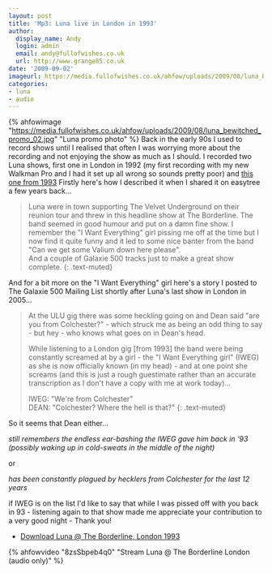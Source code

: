 ```yaml
---
layout: post
title: 'Mp3: Luna live in London in 1993'
author:
  display_name: Andy
  login: admin
  email: andy@fullofwishes.co.uk
  url: http://www.grange85.co.uk
date: '2009-09-02'
imageurl: https://media.fullofwishes.co.uk/ahfow/uploads/2009/08/luna_bewitched_promo_02.jpg
categories:
- luna
- audio
---
```

{% ahfowimage "https://media.fullofwishes.co.uk/ahfow/uploads/2009/08/luna_bewitched_promo_02.jpg" "Luna promo photo" %}
Back in the early 90s I used to record shows until I realised that often I was worrying more about the recording and not enjoying the show as much as I should. I recorded two Luna shows, first one in London in 1992 (my first recording with my new Walkman Pro and I had it set up all wrong so sounds pretty poor) and [this one from 1993](/database/luna/shows/1993/1993-06-03-luna-borderline-london-uk/)
Firstly here's how I described it when I shared it on easytree a few years back...

> Luna were in town supporting The Velvet Underground on their reunion tour and threw in this headline show at The Borderline. The band seemed in good humour and put on a damn fine show. I remember the "I Want Everything" girl pissing me off at the time but I now find it quite funny and it led to some nice banter from the band "Can we get some Valium down here please".  
> And a couple of Galaxie 500 tracks just to make a great show complete.
{: .text-muted}

And for a bit more on the "I Want Everything" girl here's a story I posted to The Galaxie 500 Mailing List shortly after Luna's last show in London in 2005...

> At the ULU gig there was some heckling going on and Dean said "are you from Colchester?" - which struck me as being an odd thing to say - but hey - who knows what goes on in Dean's head.
> 
> While listening to a London gig [from 1993] the band were being constantly screamed at by a girl - the "I Want Everything girl" (IWEG) as she is now officially known (in my head) - and at one point she screams (and this is just a rough guestimate rather than an accurate transcription as I don't have a copy with me at work today)...
> 
> IWEG: "We're from Colchester"  
> DEAN: "Colchester? Where the hell is that?"
{: .text-muted}

So it seems that Dean either...

_still remembers the endless ear-bashing the IWEG gave him back in '93 (possibly waking up in cold-sweats in the middle of the night)_

or

_has been constantly plagued by hecklers from Colchester for the last 12 years_

if IWEG is on the list I'd like to say that while I was pissed off with you back in 93 - listening again to that show made me appreciate your contribution to a very good night - Thank you!
 - [Download Luna @ The Borderline, London 1993](http://www.mediafire.com/file/wxnynkzuown/1993-06-03_Luna_London.zip)

 {% ahfowvideo "8zsSbpeb4q0" "Stream Luna @ The Borderline London (audio only)" %} 
